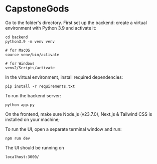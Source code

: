 # CapstoneGods
Go to the folder's directory.
First set up the backend: create a virtual environment with Python 3.9 and activate it:
```
cd backend
python3.9 -m venv venv

# for MacOS
source venv/bin/activate

# for Windows
venv2/Scripts/activate
```

In the virtual environment, install required dependencies:
```
pip install -r requirements.txt
```

To run the backend server:
``` 
python app.py 
```

On the frontend, make sure Node.js (v23.7.0), Next.js & Tailwind CSS is installed on your machine;

To run the UI, open a separate terminal window and run:
```
npm run dev
```

The UI should be running on
```
localhost:3000/
```

